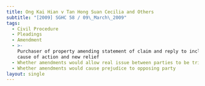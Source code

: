 ```yaml
---
title: Ong Kai Hian v Tan Hong Suan Cecilia and Others
subtitle: "[2009] SGHC 58 / 09\_March\_2009"
tags:
  - Civil Procedure
  - Pleadings
  - Amendment
  - >-
    Purchaser of property amending statement of claim and reply to include new
    cause of action and new relief
  - Whether amendments would allow real issue between parties to be tried
  - Whether amendments would cause prejudice to opposing party
layout: single
---
```


